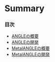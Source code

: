 # Summary

### 目次

* [ANGLEの概要](README.md)
* [ANGLEの開発](angle_development.md)
* [MetalANGLEの概要](metal_angle.md)
* [MetalANGLEの開発](metal_andle_development.md)
